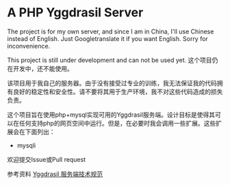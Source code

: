 # A PHP Yggdrasil Server

The project is for my own server, and since I am in China, I'll use Chinese instead of English. Just Googletranslate it if you want English. Sorry for inconvenience.

This project is still under development and can not be used yet.
这个项目仍在开发中，还不能使用。

该项目用于我自己的服务器。由于没有接受过专业的训练，我无法保证我的代码拥有良好的稳定性和安全性。请不要将其用于生产环境，我不对这些代码造成的损失负责。

这个项目旨在使用php+mysql实现可用的Yggdrasil服务端。设计目标是使得其可以在任何支持php的网页空间中运行。但是，在必要时我会调用一些扩展。这些扩展会在下面列出：
- mysqli

欢迎提交Issue或Pull request

参考资料
[Yggdrasil 服务端技术规范](https://github.com/yushijinhun/authlib-injector/wiki/Yggdrasil-%E6%9C%8D%E5%8A%A1%E7%AB%AF%E6%8A%80%E6%9C%AF%E8%A7%84%E8%8C%83)